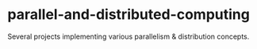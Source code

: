 # parallel-and-distributed-computing
Several projects implementing various parallelism &amp; distribution concepts. 
